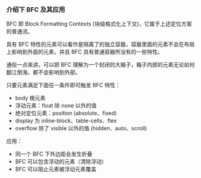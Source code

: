 ### 介绍下 BFC 及其应用

<p>
BFC 即 Block Formatting Contexts (块级格式化上下文)，它属于上述定位方案的普通流。
</p>
<p>
具有 BFC 特性的元素可以看作是隔离了的独立容器，容器里面的元素不会在布局上影响到外面的元素，并且 BFC 具有普通容器所没有的一些特性。
</p>
<p>
通俗一点来讲，可以把 BFC 理解为一个封闭的大箱子，箱子内部的元素无论如何翻江倒海，都不会影响到外部。
</p>

<p>
只要元素满足下面任一条件即可触发 BFC 特性：
</p>

* body 根元素
* 浮动元素：float 除 none 以外的值
* 绝对定位元素：position (absolute、fixed)
* display 为 inline-block、table-cells、flex
* overflow 除了 visible 以外的值 (hidden、auto、scroll)

<p>
应用：
</p>

* 同一个 BFC 下外边距会发生折叠
* BFC 可以包含浮动的元素（清除浮动）
* BFC 可以阻止元素被浮动元素覆盖